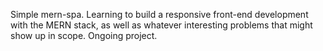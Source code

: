 Simple mern-spa. Learning to build a responsive front-end development with the MERN stack, as well as whatever interesting problems that might show up in scope. Ongoing project.